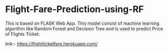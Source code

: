# Flight-Fare-Prediction-using-RF
This is based on FLASK Web App. This model consist of machine learning algorithm like Random Forest and Decision Tree and is used to predict Price of Flights Ticket.

link:- https://flightticketfare.herokuapp.com/
